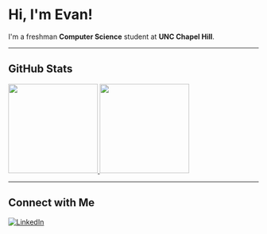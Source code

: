 <h1>
  Hi, I'm Evan!
</h1>

I'm a freshman **Computer Science** student at **UNC Chapel Hill**.

---

<h2>
  GitHub Stats
</h2>

<a href="https://github.com/evanap003300">
  <img height="180em" src="https://github-readme-stats.vercel.app/api?username=evanap003300&show_icons=true&hide_border=true&count_private=true&theme=radical"/>
</a>
<a href="https://github.com/evanap003300">
  <img height="180em" src="https://github-readme-stats.vercel.app/api/top-langs/?username=evanap003300&layout=compact&langs_count=8&hide_border=true&theme=radical"/>
</a>

---

<h2>
  Connect with Me
</h2>

[![LinkedIn](https://img.shields.io/badge/LinkedIn-Evan%20Phillips-blue?logo=linkedin&style=for-the-badge)](https://www.linkedin.com/in/evan-phillips111)
